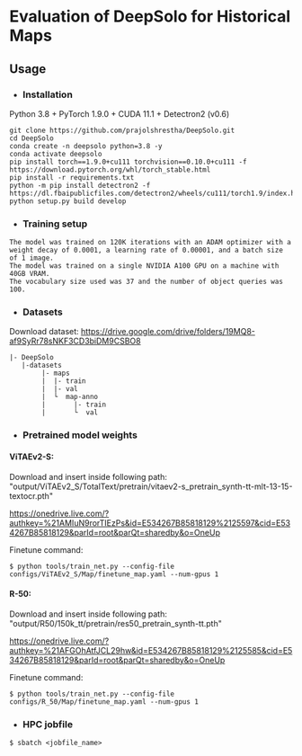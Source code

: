 # Evaluation of DeepSolo for Historical Maps

## Usage

- ### Installation

Python 3.8 + PyTorch 1.9.0 + CUDA 11.1 + Detectron2 (v0.6)
```
git clone https://github.com/prajolshrestha/DeepSolo.git
cd DeepSolo
conda create -n deepsolo python=3.8 -y
conda activate deepsolo
pip install torch==1.9.0+cu111 torchvision==0.10.0+cu111 -f https://download.pytorch.org/whl/torch_stable.html
pip install -r requirements.txt
python -m pip install detectron2 -f https://dl.fbaipublicfiles.com/detectron2/wheels/cu111/torch1.9/index.html
python setup.py build develop
```

- ### Training setup
```
The model was trained on 120K iterations with an ADAM optimizer with a weight decay of 0.0001, a learning rate of 0.00001, and a batch size of 1 image.
The model was trained on a single NVIDIA A100 GPU on a machine with 40GB VRAM.
The vocabulary size used was 37 and the number of object queries was 100.
```


- ### Datasets
Download dataset:
https://drive.google.com/drive/folders/19MQ8-af9SyRr78sNKF3CD3biDM9CSBO8

```
|- DeepSolo 
   |-datasets
        |- maps
        |  |- train
        |  |- val
        |  └  map-anno
        |       |- train
        |       └  val
```

- ### Pretrained model weights

#### ViTAEv2-S:
Download and insert inside following path:
"output/ViTAEv2_S/TotalText/pretrain/vitaev2-s_pretrain_synth-tt-mlt-13-15-textocr.pth"

https://onedrive.live.com/?authkey=%21AMIuN9rorTIEzPs&id=E534267B85818129%2125597&cid=E534267B85818129&parId=root&parQt=sharedby&o=OneUp

Finetune command:
``` 
$ python tools/train_net.py --config-file configs/ViTAEv2_S/Map/finetune_map.yaml --num-gpus 1
```


#### R-50:
Download and insert inside following path:
"output/R50/150k_tt/pretrain/res50_pretrain_synth-tt.pth"

https://onedrive.live.com/?authkey=%21AFGOhAtfJCL29hw&id=E534267B85818129%2125585&cid=E534267B85818129&parId=root&parQt=sharedby&o=OneUp

Finetune command:
```
$ python tools/train_net.py --config-file configs/R_50/Map/finetune_map.yaml --num-gpus 1
```

- ### HPC jobfile
```
$ sbatch <jobfile_name>
```
